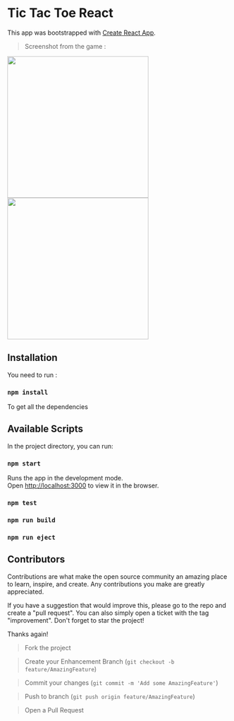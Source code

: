 # Tic Tac Toe React


This app was bootstrapped with [Create React App](https://github.com/facebook/create-react-app).


> Screenshot from the game : 
<div>
<img src="https://user-images.githubusercontent.com/61329786/216055048-02750dc7-9c2c-4ff0-9f9a-a150549f5b97.png" height="320px">

<img src="https://user-images.githubusercontent.com/61329786/216055121-5e1f80d9-71d9-487a-a645-747ba9fd3faa.png" height="320px">
</div>



## Installation

You need to run :

### `npm install`

To get all the dependencies

## Available Scripts

In the project directory, you can run:

### `npm start`

Runs the app in the development mode.\
Open [http://localhost:3000](http://localhost:3000) to view it in the browser.

### `npm test`

### `npm run build`

### `npm run eject`

## Contributors

Contributions are what make the open source community an amazing place to learn, inspire, and create. Any contributions you make are greatly appreciated.

If you have a suggestion that would improve this, please go to the repo and create a "pull request". You can also simply open a ticket with the tag "improvement". Don't forget to star the project!

Thanks again!

> Fork the project

> Create your Enhancement Branch (`git checkout -b feature/AmazingFeature`)
    
> Commit your changes (`git commit -m 'Add some AmazingFeature'`)

> Push to branch (`git push origin feature/AmazingFeature`)

> Open a Pull Request
